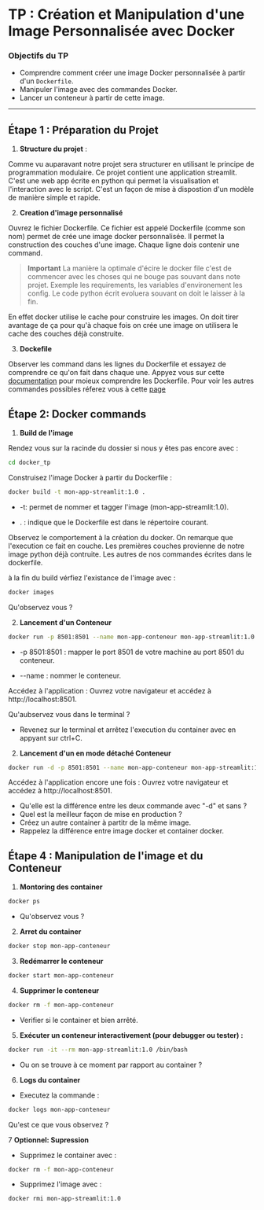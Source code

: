 # TP : Création et Manipulation d'une Image Personnalisée avec Docker

### Objectifs du TP
- Comprendre comment créer une image Docker personnalisée à partir d'un `Dockerfile`.
- Manipuler l'image avec des commandes Docker.
- Lancer un conteneur à partir de cette image.

---

## Étape 1 : Préparation du Projet

1. **Structure du projet** :

Comme vu auparavant notre projet sera structurer en utilisant le principe de programmation modulaire. 
Ce projet contient une application streamlit. C'est une web app écrite en python qui permet la visualisation et l'interaction avec le script. C'est un façon de mise à dispostion d'un modèle de manière simple et rapide. 

2. **Creation d'image personnalisé**

Ouvrez le fichier Dockerfile. Ce fichier est appelé Dockerfile (comme son nom) permet de crée une image docker personnalisée. Il permet la construction des couches d'une image. Chaque ligne dois contenir une command. 

> **Important** La manière la optimale d'écire le docker file c'est de commencer avec les choses qui ne bouge pas souvant dans note projet. Exemple les requirements, les variables d'environement les config. Le code python écrit evoluera souvant on doit le laisser à la fin.

En effet docker utilise le cache pour construire les images. On doit tirer avantage de ça pour qu'à chaque fois on crée une image on utilisera le cache des couches déjà construite. 

3. **Dockefile**

Observer les command dans les lignes du Dockerfile et essayez de comprendre ce qu'on fait dans chaque une. Appyez vous sur cette [documentation](https://docs.docker.com/build/concepts/dockerfile/#dockerfile-syntax) pour moieux comprendre les Dockerfile.
Pour voir les autres commandes possibles réferez vous à cette [page](https://docs.docker.com/reference/dockerfile/)

## Étape 2: Docker commands

1. **Build de l'image**

Rendez vous sur la racinde du dossier si nous y êtes pas encore avec :

```bash
cd docker_tp
```
Construisez l'image Docker à partir du Dockerfile :

```bash
docker build -t mon-app-streamlit:1.0 .
```
- -t: permet de nommer et tagger l'image (mon-app-streamlit:1.0).

- . : indique que le Dockerfile est dans le répertoire courant.

Observez le comportement à la création du docker. On remarque que l'execution ce fait en couche. Les premières couches provienne de notre image python déjà contruite. Les autres de nos commandes écrites dans le dockerfile.

à la fin du build vérfiez l'existance de l'image avec : 

```bash
docker images
```

Qu'observez vous ? 

2. **Lancement d'un Conteneur**

``` bash
docker run -p 8501:8501 --name mon-app-conteneur mon-app-streamlit:1.0
``` 
- -p 8501:8501 : mapper le port 8501 de votre machine au port 8501 du conteneur.

- --name : nommer le conteneur.

Accédez à l'application : Ouvrez votre navigateur et accédez à http://localhost:8501.

Qu'aubservez vous dans le terminal ?

- Revenez sur le terminal et arrêtez l'execution du container avec en appyant sur ctrl+C.

2. **Lancement d'un en mode détaché Conteneur**

```bash
docker run -d -p 8501:8501 --name mon-app-conteneur mon-app-streamlit:1.0
```
Accédez à l'application encore une fois : Ouvrez votre navigateur et accédez à http://localhost:8501.

- Qu'elle est la différence entre les deux commande avec "-d" et sans ? 
- Quel est la meilleur façon de mise en production ?  
- Créez un autre container à partitr de la même image.
- Rappelez la différence entre image docker et container docker.

## Étape 4 : Manipulation de l'image et du Conteneur

1. **Montoring des container**

```bash
docker ps
```

- Qu'observez vous ?

2. **Arret du container**

```bash
docker stop mon-app-conteneur
```

3. **Redémarrer le conteneur**

```bash
docker start mon-app-conteneur
```

4. **Supprimer le conteneur**

```bash
docker rm -f mon-app-conteneur
```
- Verifier si le container et bien arrêté.

5. **Exécuter un conteneur interactivement (pour debugger ou tester) :**

```bash
docker run -it --rm mon-app-streamlit:1.0 /bin/bash
```
- Ou on se trouve à ce moment par rapport au container ?

6. **Logs du container**

- Executez la commande :

```bash
docker logs mon-app-conteneur
```
Qu'est ce que vous observez ? 

7 **Optionnel: Supression**

- Supprimez le container avec :
```bash
docker rm -f mon-app-conteneur
```
- Supprimez l'image avec :

```
docker rmi mon-app-streamlit:1.0
```